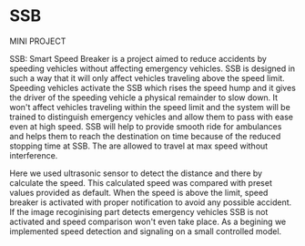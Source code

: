 # SSB
MINI PROJECT

SSB: Smart Speed Breaker is a project aimed to reduce accidents by speeding vehicles without affecting emergency vehicles.
SSB is designed in such a way that it will only affect vehicles traveling above the speed limit. Speeding vehicles activate the SSB which rises the speed hump and it gives the driver of the speeding vehicle a physical remainder to slow down. It won't affect vehicles traveling within the speed limit and the system will be trained to distinguish emergency vehicles and allow them to pass with ease even at high speed. 
SSB will help to provide smooth ride for ambulances and helps them to reach the destination on time because of the reduced stopping time at SSB. The are allowed to travel at max speed without interference. 
	
Here we used ultrasonic sensor to detect the distance and there by calculate the speed. This calculated speed was compared with preset values provided as default. When the speed is above the limit, speed breaker is activated with proper notification to avoid any possible accident. If the image recoginising part detects emergency vehicles SSB is not activated and speed comparison won't even take place.
As a begining we implemented speed detection and signaling on a small controlled model.
